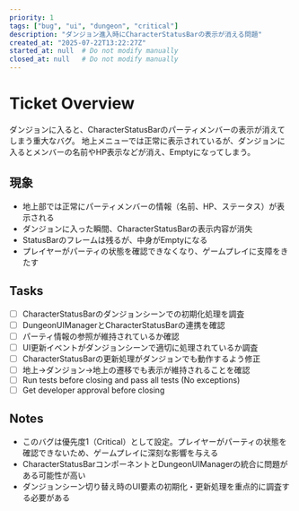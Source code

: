 ```yaml
---
priority: 1
tags: ["bug", "ui", "dungeon", "critical"]
description: "ダンジョン進入時にCharacterStatusBarの表示が消える問題"
created_at: "2025-07-22T13:22:27Z"
started_at: null  # Do not modify manually
closed_at: null   # Do not modify manually
---
```


# Ticket Overview

ダンジョンに入ると、CharacterStatusBarのパーティメンバーの表示が消えてしまう重大なバグ。
地上メニューでは正常に表示されているが、ダンジョンに入るとメンバーの名前やHP表示などが消え、Emptyになってしまう。

## 現象
- 地上部では正常にパーティメンバーの情報（名前、HP、ステータス）が表示される
- ダンジョンに入った瞬間、CharacterStatusBarの表示内容が消失
- StatusBarのフレームは残るが、中身がEmptyになる
- プレイヤーがパーティの状態を確認できなくなり、ゲームプレイに支障をきたす

## Tasks

- [ ] CharacterStatusBarのダンジョンシーンでの初期化処理を調査
- [ ] DungeonUIManagerとCharacterStatusBarの連携を確認
- [ ] パーティ情報の参照が維持されているか確認
- [ ] UI更新イベントがダンジョンシーンで適切に処理されているか調査
- [ ] CharacterStatusBarの更新処理がダンジョンでも動作するよう修正
- [ ] 地上→ダンジョン→地上の遷移でも表示が維持されることを確認
- [ ] Run tests before closing and pass all tests (No exceptions)
- [ ] Get developer approval before closing

## Notes

- このバグは優先度1（Critical）として設定。プレイヤーがパーティの状態を確認できないため、ゲームプレイに深刻な影響を与える
- CharacterStatusBarコンポーネントとDungeonUIManagerの統合に問題がある可能性が高い
- ダンジョンシーン切り替え時のUI要素の初期化・更新処理を重点的に調査する必要がある
